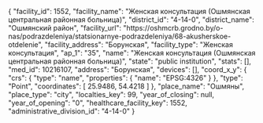 {
    "facility_id": 1552,
    "facility_name": "Женская консультация (Ошмянская центральная районная больница)",
    "district_id": "4-14-0",
    "district_name": "Ошмянский район",
    "facility_url": "https:\/\/oshmcrb.grodno.by\/o-nas\/podrazdeleniya\/statsionarnye-podrazdeleniya\/68-akusherskoe-otdelenie",
    "facility_address": "Борунская",
    "facility_type": "Женская консультация",
    "ap_1": "35",
    "name": "Женская консультация (Ошмянская центральная районная больница)",
    "state": "public institution",
    "stats": [],
    "med_id": 10216107,
    "address": "Борунская",
    "devices": [],
    "coord_x_y": {
        "crs": {
            "type": "name",
            "properties": {
                "name": "EPSG:4326"
            }
        },
        "type": "Point",
        "coordinates": [
            25.9486,
            54.4218
        ]
    },
    "place_name": "Ошмяны",
    "place_type": "city",
    "localties_key": 99,
    "year_of_closing": null,
    "year_of_opening": "0",
    "healthcare_facility_key": 1552,
    "administrative_division_id": "4-14-0"
}